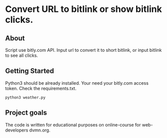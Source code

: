# Convert URL to bitlink or show bitlink clicks.

## About <a name = "about"></a>

Script use bitly.com API. Input url to convert it to short bitlink, or input bitlink to see all clicks.

## Getting Started <a name = "getting_started"></a>

Python3 should be already installed.
Your need your bitly.com access token.
Check the requirements.txt.

```
python3 weather.py
```

## Project goals <a name = "project_goals"></a>

The code is written for educational purposes on online-course for web-developers dvmn.org.

